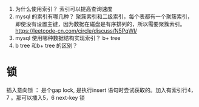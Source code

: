 1. 为什么使用索引？
   索引可以提高查询速度
2. mysql 的索引有哪几种？
   聚簇索引和二级索引，每个表都有一个聚簇索引，即使没有设置主键，因为数据在磁盘是有序排列的，所以需要聚簇索引。
https://leetcode-cn.com/circle/discuss/N5PqWI/
3. mysql 使用哪种数据结构实现索引？
   b+ tree
4. b tree 和b+ tree 的区别？
    

# 锁
插入意向锁 ： 是个gap lock, 是执行insert 语句时尝试获取的。加入有索引行4，7 。那可以插入5，6 
next-key 锁


   
